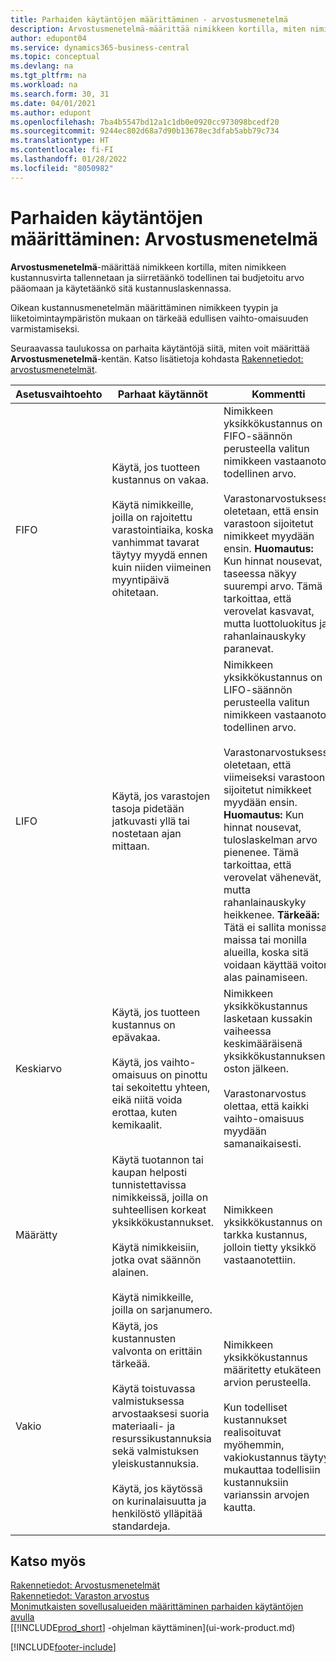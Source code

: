 ```yaml
---
title: Parhaiden käytäntöjen määrittäminen - arvostusmenetelmä
description: Arvostusmenetelmä-määrittää nimikkeen kortilla, miten nimikkeen kustannusvirta tallennetaan ja siirretäänkö todellinen tai budjetoitu arvo pääomaan ja käytetäänkö sitä kustannuslaskennassa.
author: edupont04
ms.service: dynamics365-business-central
ms.topic: conceptual
ms.devlang: na
ms.tgt_pltfrm: na
ms.workload: na
ms.search.form: 30, 31
ms.date: 04/01/2021
ms.author: edupont
ms.openlocfilehash: 7ba4b5547bd12a1c1db0e0920cc973098bcedf20
ms.sourcegitcommit: 9244ec802d68a7d90b13678ec3dfab5abb79c734
ms.translationtype: HT
ms.contentlocale: fi-FI
ms.lasthandoff: 01/28/2022
ms.locfileid: "8050982"
---
```

# <a name="setup-best-practices-costing-method"></a>Parhaiden käytäntöjen määrittäminen: Arvostusmenetelmä

**Arvostusmenetelmä**-määrittää nimikkeen kortilla, miten nimikkeen kustannusvirta tallennetaan ja siirretäänkö todellinen tai budjetoitu arvo pääomaan ja käytetäänkö sitä kustannuslaskennassa.  

Oikean kustannusmenetelmän määrittäminen nimikkeen tyypin ja liiketoimintaympäristön mukaan on tärkeää edullisen vaihto-omaisuuden varmistamiseksi.  

Seuraavassa taulukossa on parhaita käytäntöjä siitä, miten voit määrittää **Arvostusmenetelmä**-kentän. Katso lisätietoja kohdasta [Rakennetiedot: arvostusmenetelmät](design-details-costing-methods.md).  

|Asetusvaihtoehto|Parhaat käytännöt|Kommentti|  
|------------------|-------------------|-------------|  
|FIFO|Käytä, jos tuotteen kustannus on vakaa.<br /><br /> Käytä nimikkeille, joilla on rajoitettu varastointiaika, koska vanhimmat tavarat täytyy myydä ennen kuin niiden viimeinen myyntipäivä ohitetaan.|Nimikkeen yksikkökustannus on FIFO-säännön perusteella valitun nimikkeen vastaanoton todellinen arvo.<br /><br /> Varastonarvostuksessa oletetaan, että ensin varastoon sijoitetut nimikkeet myydään ensin. **Huomautus:**  Kun hinnat nousevat, taseessa näkyy suurempi arvo. Tämä tarkoittaa, että verovelat kasvavat, mutta luottoluokitus ja rahanlainauskyky paranevat.|  
|LIFO|Käytä, jos varastojen tasoja pidetään jatkuvasti yllä tai nostetaan ajan mittaan.|Nimikkeen yksikkökustannus on LIFO-säännön perusteella valitun nimikkeen vastaanoton todellinen arvo.<br /><br /> Varastonarvostuksessa oletetaan, että viimeiseksi varastoon sijoitetut nimikkeet myydään ensin. **Huomautus:**  Kun hinnat nousevat, tuloslaskelman arvo pienenee. Tämä tarkoittaa, että verovelat vähenevät, mutta rahanlainauskyky heikkenee. **Tärkeää:** Tätä ei sallita monissa maissa tai monilla alueilla, koska sitä voidaan käyttää voiton alas painamiseen.|  
|Keskiarvo|Käytä, jos tuotteen kustannus on epävakaa.<br /><br /> Käytä, jos vaihto-omaisuus on pinottu tai sekoitettu yhteen, eikä niitä voida erottaa, kuten kemikaalit.|Nimikkeen yksikkökustannus lasketaan kussakin vaiheessa keskimääräisenä yksikkökustannuksena oston jälkeen.<br /><br /> Varastonarvostus olettaa, että kaikki vaihto-omaisuus myydään samanaikaisesti.|
|Määrätty|Käytä tuotannon tai kaupan helposti tunnistettavissa nimikkeissä, joilla on suhteellisen korkeat yksikkökustannukset.<br /><br /> Käytä nimikkeisiin, jotka ovat säännön alainen.<br /><br /> Käytä nimikkeille, joilla on sarjanumero.|Nimikkeen yksikkökustannus on tarkka kustannus, jolloin tietty yksikkö vastaanotettiin.|
|Vakio|Käytä, jos kustannusten valvonta on erittäin tärkeää.<br /><br /> Käytä toistuvassa valmistuksessa arvostaaksesi suoria materiaali- ja resurssikustannuksia sekä valmistuksen yleiskustannuksia.<br /><br /> Käytä, jos käytössä on kurinalaisuutta ja henkilöstö ylläpitää standardeja.|Nimikkeen yksikkökustannus määritetty etukäteen arvion perusteella.<br /><br /> Kun todelliset kustannukset realisoituvat myöhemmin, vakiokustannus täytyy mukauttaa todellisiin kustannuksiin varianssin arvojen kautta.|  

## <a name="see-also"></a>Katso myös

[Rakennetiedot: Arvostusmenetelmät](design-details-costing-methods.md)  
[Rakennetiedot: Varaston arvostus](design-details-inventory-costing.md)  
[Monimutkaisten sovellusalueiden määrittäminen parhaiden käytäntöjen avulla](set-up-complex-application-areas-using-best-practices.md)  
[[!INCLUDE[prod_short](includes/prod_short.md)] -ohjelman käyttäminen](ui-work-product.md)  


[!INCLUDE[footer-include](includes/footer-banner.md)]